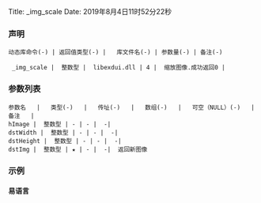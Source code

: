 Title: _img_scale
Date: 2019年8月4日11时52分22秒


### 声明


```table
动态库命令(-) | 返回值类型(-) |   库文件名(-) | 参数量(-) | 备注(-)

 _img_scale |  整数型 |  libexdui.dll | 4 |  缩放图像.成功返回0 | 
```


### 参数列表

```table
参数名   |   类型(-)   |   传址(-)   |   数组(-)   |   可空（NULL）(-)   |   备注   |
hImage |  整数型 | - | - |  -| 
dstWidth |  整数型 | - | - |  -| 
dstHeight |  整数型 | - | - |  -| 
dstImg |  整数型 | ★ | - |  -|  返回新图像
```




### 示例
#### 易语言
```c

```